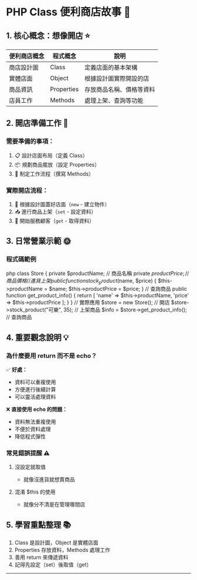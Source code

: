 # PHP Class 便利商店故事 🏪

## 1. 核心概念：想像開店 ⭐
| 便利商店概念 | 程式概念   | 說明                     |
| ------------ | ---------- | ------------------------ |
| 商店設計圖   | Class      | 定義店面的基本架構       |
| 實體店面     | Object     | 根據設計圖實際開設的店   |
| 商品資訊     | Properties | 存放商品名稱、價格等資料 |
| 店員工作     | Methods    | 處理上架、查詢等功能     |

## 2. 開店準備工作 📝
### 需要準備的事項：
1. 📋 設計店面布局（定義 Class）
2. 📦 規劃商品擺放（設定 Properties）
3. 📝 制定工作流程（撰寫 Methods）

### 實際開店流程：
1. 🏪 根據設計圖蓋好店面（`new` - 建立物件）
2. 📥 進行商品上架（`set` - 設定資料）
3. 👥 開始服務顧客（`get` - 取得資料）

## 3. 日常營業示範 🌞
### 程式碼範例
php
class Store {
private $productName; // 商品名稱
private $productPrice; // 商品價格
// 進貨上架
public function stock_product($name, $price) {
$this->productName = $name;
$this->productPrice = $price;
}
// 查詢商品
public function get_product_info() {
return [
'name' => $this->productName,
'price' => $this->productPrice
];
}
}
// 實際應用
$store = new Store(); // 開店
$store->stock_product("可樂", 35); // 上架商品
$info = $store->get_product_info(); // 查詢商品

## 4. 重要觀念說明 💡
### 為什麼要用 return 而不是 echo？
✅ **好處：**
- 資料可以重複使用
- 方便進行後續計算
- 可以靈活處理資料

❌ **直接使用 echo 的問題：**
- 資料無法重複使用
- 不便於資料處理
- 降低程式彈性

### 常見錯誤提醒 ⚠️
1. 沒設定就取值
   - 就像沒進貨就想賣商品
   
2. 混淆 $this 的使用
   - 就像分不清是在管理哪間店

## 5. 學習重點整理 📚
1. Class 是設計圖，Object 是實體店面
2. Properties 存放資料，Methods 處理工作
3. 善用 return 來傳遞資料
4. 記得先設定（set）後取值（get）

---